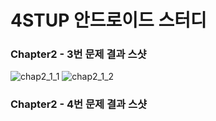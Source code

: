 # 4STUP 안드로이드 스터디  
### Chapter2 - 3번 문제 결과 스샷  
![chap2_1_1](https://user-images.githubusercontent.com/41707077/94361086-d02faf80-00ec-11eb-8789-398197427713.png)
![chap2_1_2](https://user-images.githubusercontent.com/41707077/94361133-0a994c80-00ed-11eb-9743-59cf324e92f7.png)

### Chapter2 - 4번 문제 결과 스샷  

